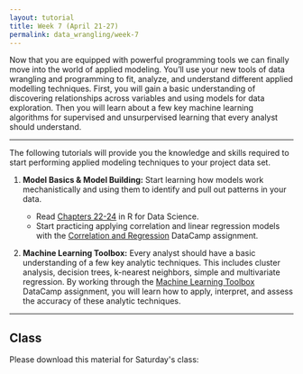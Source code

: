 ```yaml
---
layout: tutorial
title: Week 7 (April 21-27)
permalink: data_wrangling/week-7
---
```


Now that you are equipped with powerful programming tools we can finally move into the world of applied modeling. You’ll use your new tools of data wrangling and programming to fit, analyze, and understand different applied modelling techniques.  First, you will gain a basic understanding of discovering relationships across variables and using models for data exploration.  Then you will learn about a few key machine learning algorithms for supervised and unsurpervised learning that every analyst should understand.

<hr>  

The following tutorials will provide you the knowledge and skills required to start performing applied modeling techniques to your project data set.  

1. **Model Basics & Model Building:** Start learning how models work mechanistically and using them to identify and pull out patterns in your data. 
    - Read [Chapters 22-24](http://r4ds.had.co.nz/model-intro.html) in R for Data Science.
    - Start practicing applying correlation and linear regression models with the [Correlation and Regression]( https://www.datacamp.com/enterprise/data-wrangling-3778d473-69e7-4941-97df-1bec3ca5ed7c/assignments/46416) DataCamp assignment.

2. **Machine Learning Toolbox:**  Every analyst should have a basic understanding of a few key analytic techniques.  This includes cluster analysis, decision trees, k-nearest neighbors, simple and multivariate regression.  By working through the [Machine Learning Toolbox](https://www.datacamp.com/enterprise/data-wrangling-3778d473-69e7-4941-97df-1bec3ca5ed7c/assignments/46417) DataCamp assignment, you will learn how to apply, interpret, and assess the accuracy of these analytic techniques.


<hr>

## Class  

Please download this material for Saturday's class: &nbsp; <a href="https://www.dropbox.com/sh/bt940gcgfyr6pbd/AAC-PfYhcMrXonOprLCdvcvya?dl=1" style="color:black;"><i class="fa fa-cloud-download" style="font-size:1em"></i></a>

